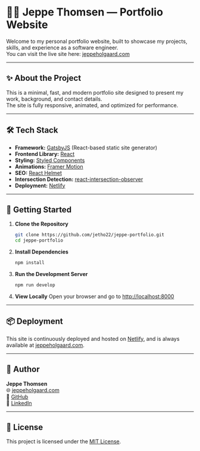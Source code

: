 # 🧑‍💻 Jeppe Thomsen — Portfolio Website

Welcome to my personal portfolio website, built to showcase my projects, skills, and experience as a software engineer.  
You can visit the live site here: [jeppeholgaard.com](https://jeppeholgaard.com/)

---

## ✨ About the Project

This is a minimal, fast, and modern portfolio site designed to present my work, background, and contact details.  
The site is fully responsive, animated, and optimized for performance.

---

## 🛠️ Tech Stack

- **Framework:** [GatsbyJS](https://www.gatsbyjs.com/) (React-based static site generator)
- **Frontend Library:** [React](https://reactjs.org/)
- **Styling:** [Styled Components](https://styled-components.com/)
- **Animations:** [Framer Motion](https://www.framer.com/motion/)
- **SEO:** [React Helmet](https://github.com/nfl/react-helmet)
- **Intersection Detection:** [react-intersection-observer](https://github.com/thebuilder/react-intersection-observer)
- **Deployment:** [Netlify](https://www.netlify.com/)

---

## 🚀 Getting Started

1. **Clone the Repository**
    ```bash
    git clone https://github.com/jetho22/jeppe-portfolio.git
    cd jeppe-portfolio
    ```

2. **Install Dependencies**
    ```bash
    npm install
    ```

3. **Run the Development Server**
    ```bash
    npm run develop
    ```

4. **View Locally**
    Open your browser and go to [http://localhost:8000](http://localhost:8000)

---

## 📦 Deployment

This site is continuously deployed and hosted on [Netlify](https://www.netlify.com/), and is always available at [jeppeholgaard.com](https://jeppeholgaard.com/).

---

## 👤 Author

**Jeppe Thomsen**  
🌐 [jeppeholgaard.com](https://www.jeppeholgaard.com)  
🐙 [GitHub](https://github.com/jetho22)  
💼 [LinkedIn](https://www.linkedin.com/in/jeppe-thomsen1/)

---

## 📄 License

This project is licensed under the [MIT License](LICENSE).
